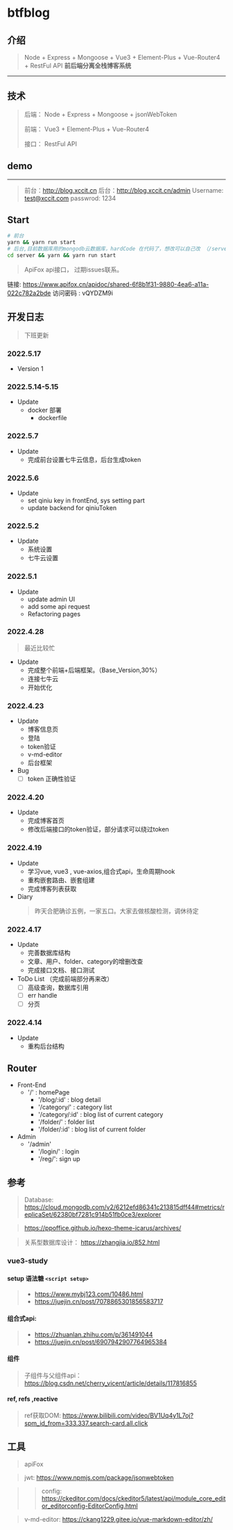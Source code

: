 # btfblog
## 介绍
> Node + Express + Mongoose + Vue3 + Element-Plus + Vue-Router4  +  RestFul API **前后端分离全栈博客系统** 
---  
## 技术
> 后端： Node + Express + Mongoose + jsonWebToken
> 
> 前端： Vue3 + Element-Plus + Vue-Router4 
> 
> 接口： RestFul API

## demo
---
> 前台：http://blog.xccit.cn
> 后台：http://blog.xccit.cn/admin
> Username: test@xccit.com passwrod: 1234

## Start

```bash
# 前台
yarn && yarn run start
# 后台,目前数据库用的mongodb云数据库，hardCode 在代码了，想改可以自己改 （/server/.env）
cd server && yarn && yarn run start

```
>  ApiFox api接口， 过期issues联系。

链接: https://www.apifox.cn/apidoc/shared-6f8b1f31-9880-4ea6-a11a-022c782a2bde  访问密码 : vQYDZM9i 
## 开发日志 
> 下班更新

### 2022.5.17
- Version 1
### 2022.5.14-5.15
- Update
  - docker 部署
    - dockerfile
### 2022.5.7
- Update
  - 完成前台设置七牛云信息，后台生成token
### 2022.5.6
- Update
  - set qiniu key in frontEnd, sys setting part
  - update backend for qiniuToken
### 2022.5.2
- Update
  - 系统设置
  - 七牛云设置
### 2022.5.1
- Update
  - update admin UI
  - add some api request
  - Refactoring pages
### 2022.4.28
> 最近比较忙
- Update
  - 完成整个前端+后端框架。（Base_Version,30%）
  - 连接七牛云
  - 开始优化
### 2022.4.23
- Update
  - 博客信息页
  - 登陆
  - token验证
  - v-md-editor
  - 后台框架
- Bug
  - [ ] token 正确性验证
### 2022.4.20
- Update
  - 完成博客首页
  - 修改后端接口的token验证，部分请求可以绕过token
### 2022.4.19
- Update
  - 学习vue, vue3 , vue-axios,组合式api，生命周期hook
  - 重构嵌套路由、嵌套组建
  - 完成博客列表获取
- Diary
  > 昨天合肥确诊五例，一家五口。大家去做核酸检测，调休待定
### 2022.4.17
- Update 
  - 完善数据库结构
  - 文章、用户、folder、category的增删改查
  - 完成接口文档、接口测试
- ToDo List （完成前端部分再来改）
  - [ ] 高级查询，数据库引用
  - [ ] err handle
  - [ ] 分页
### 2022.4.14
- Update
  - 重构后台结构

## Router
- Front-End
  - '/' : homePage
    - '/blog/:id' : blog detail
    - '/category/' : category list
    - '/category/:id' : blog list of current category
    - '/folder/' : folder list
    - '/folder/:id' : blog list of current folder
- Admin
  - '/admin'
    - '/login/' : login
    - '/reg/': sign up
## 参考

> Database:  https://cloud.mongodb.com/v2/6212efd86341c213815dff44#metrics/replicaSet/62380bf7281c914b51fb0ce3/explorer

> https://ppoffice.github.io/hexo-theme-icarus/archives/

> 关系型数据库设计： https://zhangjia.io/852.html
### vue3-study
#### setup 语法糖 `<script setup>` 
> - https://www.mybj123.com/10486.html
> - https://juejin.cn/post/7078865301856583717

#### 组合式api: 
> - https://zhuanlan.zhihu.com/p/361491044 
> - https://juejin.cn/post/6907942907764965384
#### 组件
> 子组件与父组件api： https://blog.csdn.net/cherry_vicent/article/details/117816855

#### ref, refs ,reactive
> ref获取DOM: https://www.bilibili.com/video/BV1Uq4y1L7oj?spm_id_from=333.337.search-card.all.click

## 工具 
    
> apiFox

> jwt: https://www.npmjs.com/package/jsonwebtoken


> > config: https://ckeditor.com/docs/ckeditor5/latest/api/module_core_editor_editorconfig-EditorConfig.html

> v-md-editor:  https://ckang1229.gitee.io/vue-markdown-editor/zh/